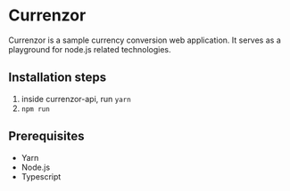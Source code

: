 # Currenzor

Currenzor is a sample currency conversion web application. It serves as a playground for node.js related technologies.

## Installation steps

1. inside currenzor-api, run `yarn`
2. `npm run`

## Prerequisites

* Yarn
* Node.js
* Typescript
